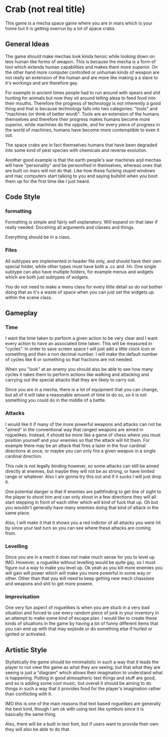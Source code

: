 # Crab (not real title)
This game is a mecha space game where you are in mars which is your home but it is getting overrun by a lot of space
crabs.


## General Ideas
The game should make mechas look kinda heroic while looking down on less human like forms of weapon. This is because
the mecha is a form of tool which extends human capabilities and makes them more superior. On the other hand more
computer controlled or unhuman kinds of weapon are not really an extension of the human and are more like making a
a slave to it's workings and are therefore gay.

For example in ancient times people had to run around with spears and shit hunting for animals but now they sit around
telling alexa to feed food into their mouths. Therefore the progress of technology is not inherently a good thing and
that is because technology falls into two categories: "tools" and "machines (or think of better word)". Tools are an
extension of the humans themselves and therefore their progress makes humans become more superior, while machines do the
oppsite, and for every piece of progress in the world of machines, humans have become more contemptible to even it out.

The space crabs are in fact themselves humans that have been degraded into some kind of pest species with chemicals
and reverse evolution.

Another good example is that the earth people's war machines and mechas will have "personality" and be personified in
themselves, whereas ones that are built on mars will not do that. Like how these fucking stupid windows and mac
computers start talking to you and saying bullshit when you boot them up for the first time like I just heard.


## Code Style
### formatting
Formatting is simple and fairly self explanatory. Will expand on that later if really needed. Docstring all arguments
and classes and things.

Everything should be in a class.

### Files
All subtypes are implemented in header file only, and should have their own special folder, while other types must have
both a .cc and .hh. One single subtype can also have multiple folders, for example menus and widgets which are both
just subtypes of widgets.

You do not need to make a menu class for every little detail so do not bother doing that as it's a waste of space when
you can just set the widgets up within the scene class.


## Gameplay
### Time
I want the time taken to perform a given action to be very clear and I want every action to have an associated time
taken. This will be measured in "cycles". In order to save screen space I will just add a little clock icon or sometihng
and then a non decimal number. I will make the default number of cycles like 6 or something so that fractions are not
needed.

When you "look" at an enemy you should also be able to see how many cycles it takes them to perform actions like walking
and attacking and carrying out the special attacks that they are likely to carry out.

Since you are in a mecha, there is a lot of equipment that you can change, but all of it will take a reasonable amount
of time to do so, so it is not something you could do in the middle of a battle.

### Attacks
I would like it if many of the more powerful weapons and attacks can not be "aimed" in the conventional way that ranged
weapons are aimed in roguelikes. Instead, it should be more like a game of chess where you must position yourself and
your enemies so that the attack will hit them. For example there may be an attack that fires a lazer in the four
cardinal directions at once, or maybe you can only fire a given weapon in a single cardinal direction.

This rule is not legally binding however, so some attacks can still be aimed directly at enemies, but maybe they will
not be as strong, or have limited range or whatever. Also I am gonna try this out and if it sucks I will just drop it.

One potential danger is that if enemies are pathfinding to get line of sight to the player to shoot him and can only
shoot in a few directions they will all start stepping in front of each other which will kind of fuck that up. Oh
but you wouldn't generally have many enemies doing that kind of attack in the same place.

Also, I will make it that it shows you a red indictor of all attacks you were hit by since your last turn so you
can see where these attacks are coming from.

### Levelling
Since you are in a mech it does not make much sense for you to level up IMO. However, a roguelike without levelling
would be quite gay, so I must figure out a way to make you level up. Ok yeah as you kill more enemies you will gain
will power which will make you more powerful in some way or other. Other than that you will need to keep getting
new mech chassises and weapons and shit to get more powere.

### Improvisation
One very fun aspect of roguelikes is when you are stuck in a very bad situation and forced to use every random piece of
junk in your inventory in an attempt to make some kind of escape plan. I would like to create these kinds of situations
in the game by having a lot of funny different items that you can end up with that may explode or do something else if
hurled or ignited or activated.


## Artistic Style
Stylistically the game should be minimalistic in such a way that it leads the player to not view the game as what they
are seeing, but that what they are seeing is just a "diagram" which allows their imagination to understand what is
happening. Putting in good atmospheric text things and stuff are good, and so is adding some cool music, but overall it
should be aiming to do things in such a way that it provides food for the player's imagination rather than conflicting
with it.

IMO this is one of the main reasons that text based roguelikes are generally the best kind, though I am ok with using
text like symbols since it is basically the same thing.

Also, there will be a built in text font, but if users want to provide their own they will also be able to do that.
